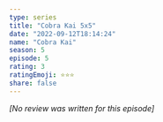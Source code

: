 ```yaml
---
type: series
title: "Cobra Kai 5x5"
date: "2022-09-12T18:14:24"
name: "Cobra Kai"
season: 5
episode: 5
rating: 3
ratingEmoji: ⭐️⭐️⭐️
share: false
---
```


*[No review was written for this episode]*
